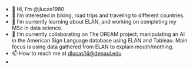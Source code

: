 - 👋 Hi, I’m @jlucas1980
- 👀 I’m interested in biking, road trips and traveling to different countries. 
- 🌱 I’m currently learning about ELAN, and working on completing my MSc in data science.
- 💞️ I’m currently collaborating on The DREAM project; manipulating an AI in the American Sign Language database using ELAN and Tableau. Main focus is using data gathered from ELAN to explain mouth/mothing.
- 📫 How to reach me at dlucas14@depaul.edu
-  

<!---
jlucas1980/jlucas1980 is a ✨ special ✨ repository because its `README.md` (this file) appears on your GitHub profile.
You can click the Preview link to take a look at your changes.
--->

